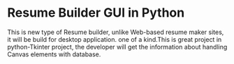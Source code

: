 # Resume Builder GUI in Python
This is new type of Resume builder, unlike Web-based resume maker sites, it will be build for desktop application. one of a kind.This is great project in python-Tkinter project, the developer will get the information about handling Canvas elements with database.
